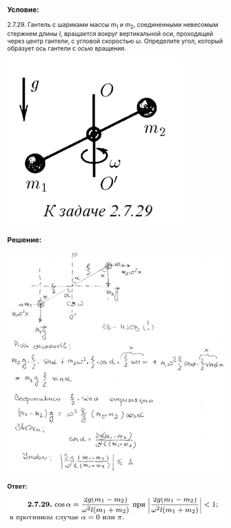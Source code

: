 ###  Условие:

$2.7.29.$ Гантель с шариками массы $m_1$ и $m_2$, соединенными невесомым стержнем длины $l$, вращается вокруг вертикальной оси, проходящей через центр гантели, с угловой скоростью $\omega$. Определите угол, который образует ось гантели с осью вращения.

![|407x385, 67%](../../img/2.7.29/statement.png)

###  Решение:

![|629x640, 67%](../../img/2.7.29/sol.jpg)

#### Ответ:

![|965x104, 67%](../../img/2.7.29/ans.png)